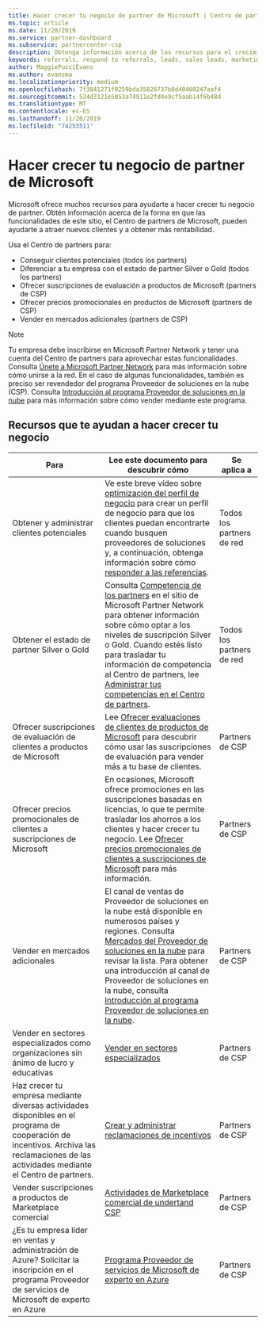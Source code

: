 ```yaml
---
title: Hacer crecer tu negocio de partner de Microsoft | Centro de partners
ms.topic: article
ms.date: 11/20/2019
ms.service: partner-dashboard
ms.subservice: partnercenter-csp
description: Obtenga información acerca de los recursos para el crecimiento de su negocio de asociados de Microsoft. Esto incluye cómo obtener clientes potenciales de ventas (referencias) de Microsoft.
keywords: referrals, respond to referrals, leads, sales leads, marketing profile, business profile, grow your business, business opportunities, competencies, silver membership, gold membership, trial offers, market expansion, national clouds
author: MaggiePucciEvans
ms.author: evansma
ms.localizationpriority: medium
ms.openlocfilehash: 7f3841271f0259bda35826737b8d40460247aaf4
ms.sourcegitcommit: 524d3121e5053a74911e2fd4e9cf5aab14f6b48d
ms.translationtype: MT
ms.contentlocale: es-ES
ms.lasthandoff: 11/20/2019
ms.locfileid: "74253511"
---
```

# <a name="grow-your-microsoft-partner-business"></a>Hacer crecer tu negocio de partner de Microsoft 

Microsoft ofrece muchos recursos para ayudarte a hacer crecer tu negocio de partner. Obtén información acerca de la forma en que las funcionalidades de este sitio, el Centro de partners de Microsoft, pueden ayudarte a atraer nuevos clientes y a obtener más rentabilidad.

Usa el Centro de partners para:

- Conseguir clientes potenciales (todos los partners)
- Diferenciar a tu empresa con el estado de partner Silver o Gold (todos los partners)
- Ofrecer suscripciones de evaluación a productos de Microsoft (partners de CSP)
- Ofrecer precios promocionales en productos de Microsoft (partners de CSP)
- Vender en mercados adicionales (partners de CSP)

> [!NOTE]  
> Tu empresa debe inscribirse en Microsoft Partner Network y tener una cuenta del Centro de partners para aprovechar estas funcionalidades. Consulta [Únete a Microsoft Partner Network](mpn-overview.md) para más información sobre cómo unirse a la red. En el caso de algunas funcionalidades, también es preciso ser revendedor del programa Proveedor de soluciones en la nube (CSP). Consulta [Introducción al programa Proveedor de soluciones en la nube](csp-overview.md) para más información sobre cómo vender mediante este programa.

## <a name="resources-to-help-your-business-grow"></a>Recursos que te ayudan a hacer crecer tu negocio

|  **Para**  |  **Lee este documento para descubrir cómo**  |  **Se aplica a**  |
|--------------|-----------|--------------
| Obtener y administrar clientes potenciales | Ve este breve vídeo sobre [optimización del perfil de negocio](https://player.vimeo.com/video/252788046 ) para crear un perfil de negocio para que los clientes puedan encontrarte cuando busquen proveedores de soluciones y, a continuación, obtenga información sobre cómo [responder a las referencias](responding-to-referrals.md). | Todos los partners de red |
| Obtener el estado de partner Silver o Gold | Consulta [Competencia de los partners](https://partner.microsoft.com/membership/competencies) en el sitio de Microsoft Partner Network para obtener información sobre cómo optar a los niveles de suscripción Silver o Gold. Cuando estés listo para trasladar tu información de competencia al Centro de partners, lee [Administrar tus competencias en el Centro de partners](competencies.md). | Todos los partners de red |
| Ofrecer suscripciones de evaluación de clientes a productos de Microsoft | Lee [Ofrecer evaluaciones de clientes de productos de Microsoft](offer-your-customers-trials-of-microsoft-products.md) para descubrir cómo usar las suscripciones de evaluación para vender más a tu base de clientes.| Partners de CSP |
| Ofrecer precios promocionales de clientes a suscripciones de Microsoft | En ocasiones, Microsoft ofrece promociones en las suscripciones basadas en licencias, lo que te permite trasladar los ahorros a los clientes y hacer crecer tu negocio. Lee [Ofrecer precios promocionales de clientes a suscripciones de Microsoft](promotions.md) para más información. | Partners de CSP |
| Vender en mercados adicionales | El canal de ventas de Proveedor de soluciones en la nube está disponible en numerosos países y regiones. Consulta [Mercados del Proveedor de soluciones en la nube](agreements.md) para revisar la lista. Para obtener una introducción al canal de Proveedor de soluciones en la nube, consulta [Introducción al programa Proveedor de soluciones en la nube](csp-overview.md).  | Partners de CSP |
Vender en sectores especializados como organizaciones sin ánimo de lucro y educativas|[Vender en sectores especializados](get-special-pricing-for-offers.md)|Partners de CSP|
|Haz crecer tu empresa mediante diversas actividades disponibles en el programa de cooperación de incentivos. Archiva las reclamaciones de las actividades mediante el Centro de partners.| [Crear y administrar reclamaciones de incentivos](create-incentives-claims.md)|Partners de CSP|
|Vender suscripciones a productos de Marketplace comercial|[Actividades de Marketplace comercial de undertand CSP](csp-commercial-marketplace-overview.md)|Partners de CSP|
|¿Es tu empresa líder en ventas y administración de Azure? Solicitar la inscripción en el programa Proveedor de servicios de Microsoft de experto en Azure|[Programa Proveedor de servicios de Microsoft de experto en Azure](azure-expert-msp.md)|Partners de CSP|
